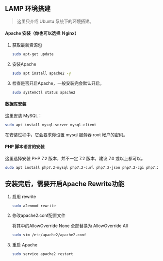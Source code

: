 LAMP 环境搭建
--------------

> 这里只介绍 Ubuntu 系统下的环境搭建。

#### Apache 安装（你也可以选择 Ｎginx）
1. 获取最新资源包
    ```bash
    sudo apt-get update 
    ```
2. 安装Apache
    ```bash
    sudo apt install apache2 -y
    ```
3. 检查是否开启Apache，一般安装完会默认开启。
    ```bash
    sudo systemctl status apache2
    ```

#### 数据库安装

这里安装 MySQL：
```bash
sudo apt install mysql-server mysql-client
```
在安装过程中，它会要求你设置 mysql 服务器 root 帐户的密码。 

#### PHP 脚本语言的安装

这里选择安装 PHP 7.2 版本，并不一定 7.2 版本，建议 7.0 或以上都可以。

```bash
sudo apt install php7.2-mysql php7.2-curl php7.2-json php7.2-cgi php7.2 libapache2-mod-php7.2 php7.2-mbstring php7.2-gd
```

安装完后，需要开启Apache Rewrite功能
--------------------------------
1. 启用 rewrite
    ```bash
    sudo a2enmod rewrite
    ```
2. 修改apache2.conf配置文件
    
    将其中的AllowOverride None 全部替换为 AllowOverride All
    ```bash
    sudo vim /etc/apache2/apache2.conf
    ```
3. 重启 Apache
    ```bash
    sudo service apache2 restart
    ```